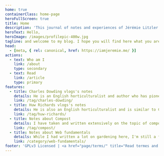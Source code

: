 ```yaml
---
home: true
containerClass: home-page
heroFullScreen: true
title: Home
description: 'This journal of notes and experiences of Jérémie Litzler (available offline after installation) will provide a wide range of topics about sustainable living'
heroText: Hello,
heroImage: /images/profilepic-400w.jpg
tagline: and welcome to my blog. I hope you will find here what you are looking for!
head:
  - [meta, { rel: canonical, href: https://iamjeremie.me/ }]
actions:
  - text: Who am I
    link: /about
    type: secondary
  - text: Read
    link: /article
    type: primary
features:
  - title: Charles Dowding vlogs's notes
    details: He is an English horticulturalist and author who has pioneered modern no dig and organic soil management since 1983.
    link: /tag/charles-dowding/
  - title: Huw Richards vlogs's notes
    details: He is also an English horticulturalist and is similar to Charles in some ways while bringing other arguments about gardening and self-sufficiency in food.
    link: /tag/huw-richards/
  - title: Notes about Compost
    details: I have taken and written extensively on the topic of compost, thanks to Charles and Huw. This tag will bring you to all the articles on the topic.
    link: /tag/compost/
  - title: Notes about Web fundamentals
    details: While I had written a lot on gardening here, I'm still a full-time software engineer and I share a few review and experiences on the topic.
    link: /category/web-fundamentals/
footer: 'GPLv3 Licensed | <a href="page/terms/" title="Read termes and conditions of this website">Terms</a>'
---
```

